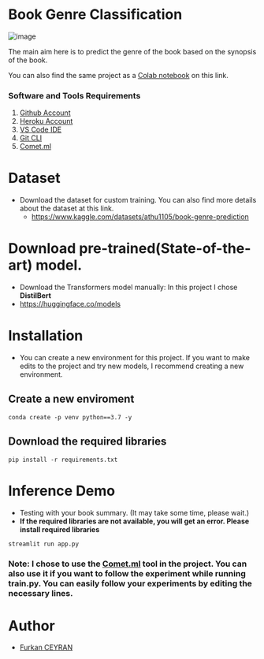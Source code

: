 # Book Genre Classification
![image](https://user-images.githubusercontent.com/75915883/198703771-e8faf717-85de-4146-81db-7b4175b886ce.png)

The main aim here is to predict the genre of the book based on the synopsis of the book.

You can also find the same project as a [Colab notebook](https://github.com/Cygnie/notebooks/tree/main/Book-Genre-Notebook) on this link.

### Software and Tools Requirements

1. [Github Account](https://github.com)
2. [Heroku Account](https://heroku.com)
3. [VS Code IDE](https://code.visualstudio.com/)
4. [Git CLI](https://cli.github.com/)
5. [Comet.ml](https://comet_ml.com)

# Dataset

* Download the dataset for custom training. You can also find more details about the dataset at this link.
  * https://www.kaggle.com/datasets/athu1105/book-genre-prediction

# Download pre-trained(State-of-the-art) model.

* Download the Transformers model manually: In this project I chose **DistilBert**
* https://huggingface.co/models

# Installation

* You can create a new environment for this project. If you want to make edits to the project and try new models, I recommend creating a new environment.


## Create a new enviroment

```
conda create -p venv python==3.7 -y
```

## Download the required libraries

```
pip install -r requirements.txt
```

# Inference Demo
* Testing with your book summary. (It may take some time, please wait.)
* **If the required libraries are not available, you will get an error. Please install required libraries**

```
streamlit run app.py
```

### Note: I chose to use the [Comet.ml](https://comet_ml.com) tool in the project. You can also use it if you want to follow the experiment while running train.py. You can easily follow your experiments by editing the necessary lines.

# Author
* [Furkan CEYRAN](https://github.com/Cygnie)
